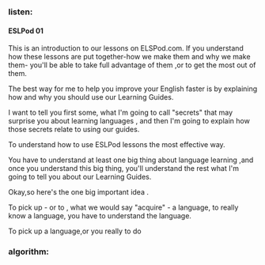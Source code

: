 ### listen:  
#### ESLPod 01
 This is an introduction to our lessons on ELSPod.com. If you understand how these lessons are put together-how we make them and why we make them- you'll be able to take full advantage of them ,or to get the most out of them.  
 
 The best way for me to help you  improve your English faster is by explaining how and why you should use our Learning Guides.
 
 I want to tell you first some, what I'm going to call "secrets" that may surprise you about learning languages , and then I'm going to explain how those secrets relate to using  our guides.
 
To understand how to use ESLPod lessons the most effective way. 

You have to understand at least one big thing about  language learning ,and once you  understand this big thing, you'll understand the rest what I'm going to  tell you about our Learning Guides.

Okay,so here's the one big important idea .

To pick up - or to , what we would  say "acquire" - a language, to really know a language, you have to understand the language.

To pick up a language,or you really to do 
 
 
### algorithm:
